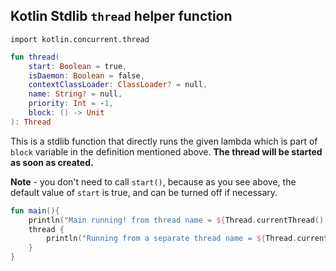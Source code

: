 
## Kotlin Stdlib `thread` helper function

`import kotlin.concurrent.thread`

```kt
fun thread(
    start: Boolean = true,
    isDaemon: Boolean = false,
    contextClassLoader: ClassLoader? = null,
    name: String? = null,
    priority: Int = -1,
    block: () -> Unit
): Thread
```
This is a stdlib function that directly runs the given lambda which is part of `block` variable in the definition mentioned above.
**The thread will be started as soon as created.**

**Note** - you don't need to call `start()`, because as you see above, the default value of `start` is true, and can be turned off if necessary. 

```kt
fun main(){
    println("Main running! from thread name = ${Thread.currentThread().name}")// "main"
    thread {
        println("Running from a separate thread name = ${Thread.currentThread().name}")// "thread-0"
    }
}
```